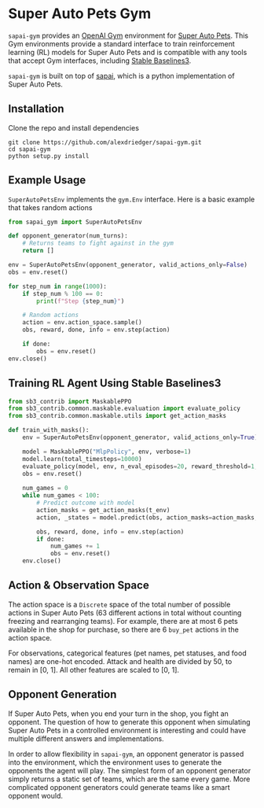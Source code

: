 # Super Auto Pets Gym

`sapai-gym` provides an [OpenAI Gym](https://github.com/openai/gym) environment for [Super Auto Pets](https://teamwoodgames.com/).
This Gym environments provide a standard interface to train reinforcement learning (RL) models for Super Auto Pets and
is compatible with any tools that accept Gym interfaces, including [Stable Baselines3](https://github.com/DLR-RM/stable-baselines3).

`sapai-gym` is built on top of [sapai](https://github.com/manny405/sapai), which is a python implementation of
Super Auto Pets.

## Installation

Clone the repo and install dependencies

```shell
git clone https://github.com/alexdriedger/sapai-gym.git
cd sapai-gym
python setup.py install
```

## Example Usage

`SuperAutoPetsEnv` implements the `gym.Env` interface. Here is a basic example that takes random actions

```python
from sapai_gym import SuperAutoPetsEnv

def opponent_generator(num_turns):
    # Returns teams to fight against in the gym 
    return []

env = SuperAutoPetsEnv(opponent_generator, valid_actions_only=False)
obs = env.reset()

for step_num in range(1000):
    if step_num % 100 == 0:
        print(f"Step {step_num}")

    # Random actions
    action = env.action_space.sample()
    obs, reward, done, info = env.step(action)

    if done:
        obs = env.reset()
env.close()
```

## Training RL Agent Using Stable Baselines3

```python
from sb3_contrib import MaskablePPO
from sb3_contrib.common.maskable.evaluation import evaluate_policy
from sb3_contrib.common.maskable.utils import get_action_masks

def train_with_masks():
    env = SuperAutoPetsEnv(opponent_generator, valid_actions_only=True)

    model = MaskablePPO("MlpPolicy", env, verbose=1)
    model.learn(total_timesteps=10000)
    evaluate_policy(model, env, n_eval_episodes=20, reward_threshold=1, warn=False)
    obs = env.reset()
    
    num_games = 0
    while num_games < 100:
        # Predict outcome with model
        action_masks = get_action_masks(t_env)
        action, _states = model.predict(obs, action_masks=action_masks, deterministic=True)

        obs, reward, done, info = env.step(action)
        if done:
            num_games += 1
            obs = env.reset()
    env.close()
```

## Action & Observation Space

The action space is a `Discrete` space of the total number of possible actions in Super Auto Pets (63 different actions
in total without counting freezing and rearranging teams). For example, there are at most 6 pets available in the shop
for purchase, so there are 6 `buy_pet` actions in the action space.

For observations, categorical features (pet names, pet statuses, and food names) are one-hot encoded. Attack and health
are divided by 50, to remain in [0, 1]. All other features are scaled to [0, 1].

## Opponent Generation

If Super Auto Pets, when you end your turn in the shop, you fight an opponent. The question of how to generate this
opponent when simulating Super Auto Pets in a controlled environment is interesting and could have multiple different answers and implementations.

In order to allow flexibility in `sapai-gym`, an opponent generator is passed into the environment, which the environment
uses to generate the opponents the agent will play. The simplest form of an opponent generator simply returns a static set of teams,
which are the same every game. More complicated opponent generators could generate teams like a smart opponent would.


